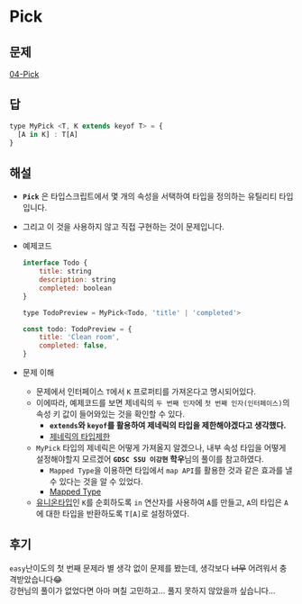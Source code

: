 # Pick

## 문제

[04-Pick](https://github.com/type-challenges/type-challenges/blob/main/questions/00004-easy-pick/README.ko.md)

## 답

```javascript
type MyPick <T, K extends keyof T> = {
  [A in K] : T[A]
}
```

## 해설

- **`Pick`** 은 타입스크립트에서 몇 개의 속성을 서택하여 타입을 정의하는 유틸리티 타입입니다.
- 그리고 이 것을 사용하지 않고 직접 구현하는 것이 문제입니다.
- 예제코드

  ```javascript
  interface Todo {
      title: string
      description: string
      completed: boolean
  }

  type TodoPreview = MyPick<Todo, 'title' | 'completed'>

  const todo: TodoPreview = {
      title: 'Clean room',
      completed: false,
  }
  ```

- 문제 이해
  - 문제에서 인터페이스 `T`에서 `K` 프로퍼티를 가져온다고 명시되어있다.
  - 이에따라, 예제코드를 보면 제네릭의 `두 번째 인자`에 `첫 번째 인자(인터페이스)`의 속성 키 값이 들어와있는 것을 확인할 수 있다.
    - **`extends`와 `keyof`를 활용하여 제네릭의 타입을 제한해야겠다고 생각했다.**
    - [제네릭의 타입제한](https://github.com/Jun99uu/TIL/blob/master/Typescript-Challenge/10-Generic/Generic.md)
  - `MyPick` 타입의 제네릭은 어떻게 가져올지 알겠으나, 내부 속성 타입을 어떻게 설정해야할지 모르겠어 **`GDSC SSU 이강현` 학우**님의 풀이를 참고하였다.
    - `Mapped Type`을 이용하면 타입에서 `map API`를 활용한 것과 같은 효과를 낼 수 있다는 것을 알 수 있었다.
    - [Mapped Type](https://joshua1988.github.io/ts/usage/mapped-type.html#%EB%A7%B5%EB%93%9C-%ED%83%80%EC%9E%85-mapped-type-%EC%9D%B4%EB%9E%80)
  - [유니온타입](https://github.com/Jun99uu/TIL/blob/master/Typescript-Challenge/07-UnionType/UnionType.md)인 `K`를 순회하도록 `in` 연산자를 사용하여 `A`를 만들고, `A`의 타입은 `A`에 대한 타입을 반환하도록 `T[A]`로 설정하였다.

## 후기

`easy`난이도의 첫 번째 문제라 별 생각 없이 문제를 봤는데, 생각보다 ~~너무~~ 어려워서 충격받았습니다😂<br/>
강현님의 풀이가 없었다면 아마 며칠 고민하고... 풀지 못하지 않았을까 싶습니다...
